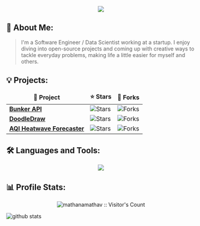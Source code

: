 <p align='center'>
    <img src="https://capsule-render.vercel.app/api?type=waving&color=auto&height=220&section=header&text=Mathan's%20Github&fontSize=90&animation=fadeIn&fontAlignY=38&desc=Profile&descAlignY=60&descAlign=62"/>
</p>

## 🧐 About Me:

> I'm a Software Engineer / Data Scientist working at a startup. I enjoy diving into open-source projects and coming up with creative ways to tackle everyday problems, making life a little easier for myself and others.

## 💡 Projects:

<table align="center">
  <thead align="center">
    <tr border: none;>
      <td><b>📘 Project</b></td>
      <td><b>⭐ Stars</b></td>
      <td><b>🤝 Forks</b></td>
    </tr>
  </thead>
  <tbody>
    <tr>
      <td><a href="https://github.com/mathanamathav/bunker-api"><b>Bunker API</b></a></td>
      <td><img alt="Stars" src="https://img.shields.io/github/stars/mathanamathav/bunker-api?style=flat-square&labelColor=343b41"/></td>
      <td><img alt="Forks" src="https://img.shields.io/github/forks/mathanamathav/bunker-api?style=flat-square&labelColor=343b41"/></td>
    </tr>
    <tr>
      <td><a href="https://github.com/mathanamathav/doodledraw"><b>DoodleDraw</b></a></td>
      <td><img alt="Stars" src="https://img.shields.io/github/stars/mathanamathav/doodledraw?style=flat-square&labelColor=343b41"/></td>
      <td><img alt="Forks" src="https://img.shields.io/github/forks/mathanamathav/doodledraw?style=flat-square&labelColor=343b41"/></td>
    </tr>
    <tr>
      <td><a href="https://github.com/NASSCOM-Capgemini-Hackathon/AQI-Heatwave-Forecaster-Application"><b>AQI Heatwave Forecaster</b></a></td>
      <td><img alt="Stars" src="https://img.shields.io/github/stars/NASSCOM-Capgemini-Hackathon/AQI-Heatwave-Forecaster-Application?style=flat-square&labelColor=343b41"/></td>
      <td><img alt="Forks" src="https://img.shields.io/github/forks/NASSCOM-Capgemini-Hackathon/AQI-Heatwave-Forecaster-Application?style=flat-square&labelColor=343b41"/></td>
    </tr>
  </tbody>
</table>

## 🛠️ Languages and Tools:

<p align="center">
  <a href="https://skillicons.dev">
    <img src="https://skillicons.dev/icons?i=git,python,cpp,flask,tensorflow,redis,react,mysql,postgres,postman,bootstrap,html,css,js,php,django,graphql,mongodb,vercel,heroku,photoshop,aws,vscode" />
  </a>
</p>

## 📊 Profile Stats:

<p align="center"> <img src="https://komarev.com/ghpvc/?username=mathanamathav&label=Profile%20views&color=0e75b6&style=flat" alt="mathanamathav :: Visitor's Count"/> </p>

<picture decoding="async" loading="lazy">
  <img alt="github stats" src="https://pixel-profile.vercel.app/api/github-stats?username=mathanamathav&theme=journey&pixelate_avatar=false">
</picture>
